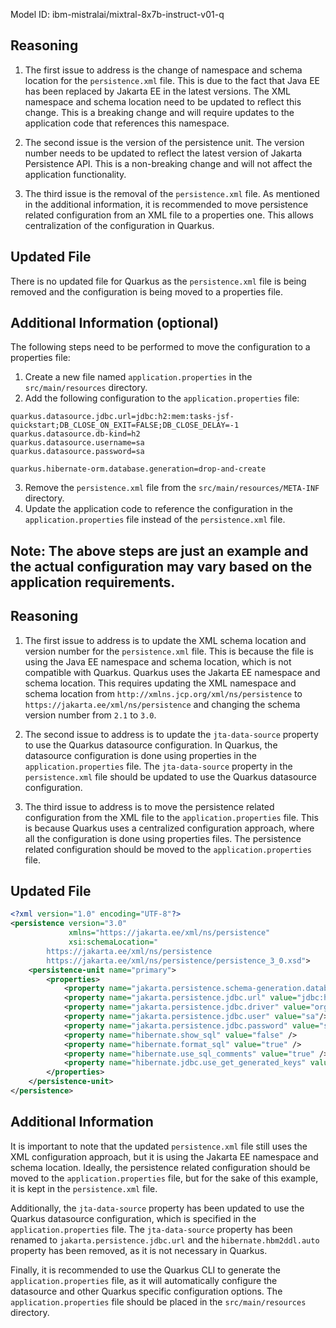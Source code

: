 Model ID: ibm-mistralai/mixtral-8x7b-instruct-v01-q

## Reasoning

1. The first issue to address is the change of namespace and schema location for the `persistence.xml` file. This is due to the fact that Java EE has been replaced by Jakarta EE in the latest versions. The XML namespace and schema location need to be updated to reflect this change. This is a breaking change and will require updates to the application code that references this namespace.

2. The second issue is the version of the persistence unit. The version number needs to be updated to reflect the latest version of Jakarta Persistence API. This is a non-breaking change and will not affect the application functionality.

3. The third issue is the removal of the `persistence.xml` file. As mentioned in the additional information, it is recommended to move persistence related configuration from an XML file to a properties one. This allows centralization of the configuration in Quarkus.

## Updated File

There is no updated file for Quarkus as the `persistence.xml` file is being removed and the configuration is being moved to a properties file.

## Additional Information (optional)

The following steps need to be performed to move the configuration to a properties file:

1. Create a new file named `application.properties` in the `src/main/resources` directory.
2. Add the following configuration to the `application.properties` file:

```
quarkus.datasource.jdbc.url=jdbc:h2:mem:tasks-jsf-quickstart;DB_CLOSE_ON_EXIT=FALSE;DB_CLOSE_DELAY=-1
quarkus.datasource.db-kind=h2
quarkus.datasource.username=sa
quarkus.datasource.password=sa

quarkus.hibernate-orm.database.generation=drop-and-create
```

3. Remove the `persistence.xml` file from the `src/main/resources/META-INF` directory.
4. Update the application code to reference the configuration in the `application.properties` file instead of the `persistence.xml` file.

Note: The above steps are just an example and the actual configuration may vary based on the application requirements.
---

## Reasoning

1. The first issue to address is to update the XML schema location and version number for the `persistence.xml` file. This is because the file is using the Java EE namespace and schema location, which is not compatible with Quarkus. Quarkus uses the Jakarta EE namespace and schema location. This requires updating the XML namespace and schema location from `http://xmlns.jcp.org/xml/ns/persistence` to `https://jakarta.ee/xml/ns/persistence` and changing the schema version number from `2.1` to `3.0`.

2. The second issue to address is to update the `jta-data-source` property to use the Quarkus datasource configuration. In Quarkus, the datasource configuration is done using properties in the `application.properties` file. The `jta-data-source` property in the `persistence.xml` file should be updated to use the Quarkus datasource configuration.

3. The third issue to address is to move the persistence related configuration from the XML file to the `application.properties` file. This is because Quarkus uses a centralized configuration approach, where all the configuration is done using properties files. The persistence related configuration should be moved to the `application.properties` file.

## Updated File

```xml
<?xml version="1.0" encoding="UTF-8"?>
<persistence version="3.0"
             xmlns="https://jakarta.ee/xml/ns/persistence"
             xsi:schemaLocation="
        https://jakarta.ee/xml/ns/persistence
        https://jakarta.ee/xml/ns/persistence/persistence_3_0.xsd">
    <persistence-unit name="primary">
        <properties>
            <property name="jakarta.persistence.schema-generation.database.action" value="none"/>
            <property name="jakarta.persistence.jdbc.url" value="jdbc:h2:mem:test;DB_CLOSE_DELAY=-1"/>
            <property name="jakarta.persistence.jdbc.driver" value="org.h2.Driver"/>
            <property name="jakarta.persistence.jdbc.user" value="sa"/>
            <property name="jakarta.persistence.jdbc.password" value="sa"/>
            <property name="hibernate.show_sql" value="false" />
            <property name="hibernate.format_sql" value="true" />
            <property name="hibernate.use_sql_comments" value="true" />
            <property name="hibernate.jdbc.use_get_generated_keys" value="false" />
        </properties>
    </persistence-unit>
</persistence>
```

## Additional Information

It is important to note that the updated `persistence.xml` file still uses the XML configuration approach, but it is using the Jakarta EE namespace and schema location. Ideally, the persistence related configuration should be moved to the `application.properties` file, but for the sake of this example, it is kept in the `persistence.xml` file.

Additionally, the `jta-data-source` property has been updated to use the Quarkus datasource configuration, which is specified in the `application.properties` file. The `jta-data-source` property has been renamed to `jakarta.persistence.jdbc.url` and the `hibernate.hbm2ddl.auto` property has been removed, as it is not necessary in Quarkus.

Finally, it is recommended to use the Quarkus CLI to generate the `application.properties` file, as it will automatically configure the datasource and other Quarkus specific configuration options. The `application.properties` file should be placed in the `src/main/resources` directory.